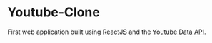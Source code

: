 # Youtube-Clone
First web application built using [ReactJS](https://reactjs.org/) and the [Youtube Data API](https://developers.google.com/youtube/v3/).

